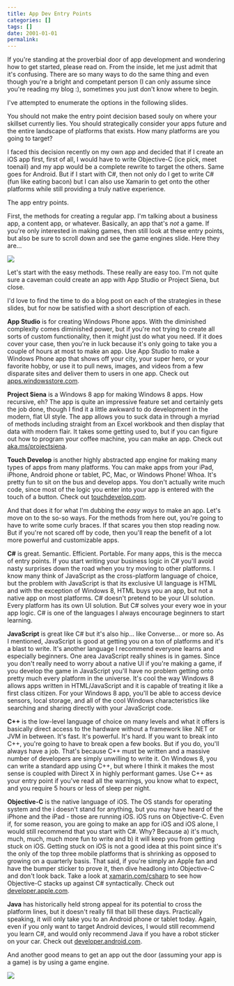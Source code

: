 ```yaml
---
title: App Dev Entry Points
categories: []
tags: []
date: 2001-01-01
permalink: 
---
```


If you're standing at the proverbial door of app development and wondering how to get started, please read on. From the inside, let me just admit that it's confusing. There are so many ways to do the same thing and even though you're a bright and competant person (I can only assume since you're reading my blog :), sometimes you just don't know where to begin.

I've attempted to enumerate the options in the following slides.

You should not make the entry point decision based souly on where your skillset currently lies. You should strategically consider your apps future and the entire landscape of platforms that exists. How many platforms are you going to target?

I faced this decision recently on my own app and decided that if I create an iOS app first, first of all, I would have to write Objective-C (ice pick, meet toenail) and my app would be a complete rewrite to target the others. Same goes for Android. But if I start with C#, then not only do I get to write C# (fun like eating bacon) but I can also use Xamarin to get onto the other platforms while still providing a truly native experience.

The app entry points.

First, the methods for creating a regular app. I'm talking about a business app, a content app, or whatever. Basically, an app that's _not_ a game. If you're only interested in making games, then still look at these entry points, but also be sure to scroll down and see the game engines slide. Here they are...

![](http://codefoster.blob.core.windows.net/site/image/4047d1f2c9b34dc4af73494276387bbe/entrypoints_01_1.png)

Let's start with the easy methods. These really are easy too. I'm not quite sure a caveman could create an app with App Studio or Project Siena, but close.

I'd love to find the time to do a blog post on each of the strategies in these slides, but for now be satisfied with a short description of each.

**App Studio** is for creating Windows Phone apps. With the diminished complexity comes diminished power, but if you're not trying to create all sorts of custom functionality, then it might just do what you need. If it does cover your case, then you're in luck because it's only going to take you a couple of hours at most to make an app. Use App Studio to make a Windows Phone app that shows off your city, your super hero, or your favorite hobby, or use it to pull news, images, and videos from a few disparate sites and deliver them to users in one app. Check out [apps.windowsstore.com](http://apps.windowsstore.com).

**Project Siena** is a Windows 8 app for making Windows 8 apps. How recursive, eh? The app is quite an impressive feature set and certainly gets the job done, though I find it a little awkward to do development in the modern, flat UI style. The app allows you to suck data in through a myriad of methods including straight from an Excel workbook and then display that data with modern flair. It takes some getting used to, but if you can figure out how to program your coffee machine, you can make an app. Check out [aka.ms/projectsiena](http://aka.ms/projectsiena).

**Touch Develop** is another highly abstracted app engine for making many types of apps from many platforms. You can make apps from your iPad, iPhone, Android phone or tablet, PC, Mac, or Windows Phone! Whoa. It's pretty fun to sit on the bus and develop apps. You don't actually write much code, since most of the logic you enter into your app is entered with the touch of a button. Check out [touchdevelop.com](http://www.touchdevelop.com).

And that does it for what I'm dubbing the _easy ways_ to make an app. Let's move on to the so-so ways.  For the methods from here out, you're going to have to write some curly braces. If that scares you then stop reading now. But if you're not scared off by code, then you'll reap the benefit of a lot more powerful and customizable apps.

**C#** is great. Semantic. Efficient. Portable. For many apps, this is the mecca of entry points. If you start writing your business logic in C# you'll avoid nasty surprises down the road when you try moving to other platforms. I know many think of JavaScript as the cross-platform language of choice, but the problem with JavaScript is that its exclusive UI language is HTML and with the exception of Windows 8, HTML buys you an app, but not a native app on most platforms. C# doesn't pretend to be your UI solution. Every platform has its own UI solution. But C# solves your every woe in your app logic. C# is one of the languages I always encourage beginners to start learning.

**JavaScript** is great like C# but it's also hip... like Converse... or more so. As I mentioned, JavaScript is good at getting you on a ton of platforms and it's a blast to write. It's another language I recommend everyone learns and especially beginners. One area JavaScript really shines is in games. Since you don't really need to worry about a native UI if you're making a game, if you develop the game in JavaScript you'll have no problem getting onto pretty much every platform in the universe. It's cool the way Windows 8 allows apps written in HTML/JavaScript and it is capable of treating it like a first class citizen. For your Windows 8 app, you'll be able to access device sensors, local storage, and all of the cool Windows characteristics like searching and sharing directly with your JavaScript code.

**C++** is the low-level language of choice on many levels and what it offers is basically direct access to the hardware without a framework like .NET or JVM in between. It's fast. It's powerful. It's hard. If you want to break into C++, you're going to have to break open a few books. But if you do, you'll always have a job. That's because C++ must be written and a massive number of developers are simply unwilling to write it. On Windows 8, you can write a standard app using C++, but where I think it makes the most sense is coupled with Direct X in highly performant games. Use C++ as your entry point if you've read all the warnings, you know what to expect, and you require 5 hours or less of sleep per night.

**Objective-C** is the native language of iOS. The OS stands for operating system and the i doesn't stand for anything, but you may have heard of the iPhone and the iPad - those are running iOS. iOS runs on Objective-C. Even if, for some reason, you are going to make an app for iOS and iOS alone, I would still recommend that you start with C#. Why? Because a) it's much, much, much, much more fun to write and b) it will keep you from getting stuck on iOS. Getting stuck on iOS is not a good idea at this point since it's the only of the top three mobile platforms that is shrinking as opposed to growing on a quarterly basis. That said, if you're simply an Apple fan and have the bumper sticker to prove it, then dive headlong into Objective-C and don't look back. Take a look at [xamarin.com/csharp](http://xamarin.com/csharp) to see how Objective-C stacks up against C# syntactically. Check out [developer.apple.com](https://developer.apple.com/).

**Java** has historically held strong appeal for its potential to cross the platform lines, but it doesn't really fill that bill these days. Practically speaking, it will only take you to an Android phone or tablet today. Again, even if you only want to target Android devices, I would still recommend you learn C#, and would only recommend Java if you have a robot sticker on your car. Check out [developer.android.com](http://developer.android.com).

And another good means to get an app out the door (assuming your app is a game) is by using a game engine.

![](http://codefoster.blob.core.windows.net/site/image/8e7c0d998d0e472b8653d16a38ba939f/entrypoints_02_1.png)